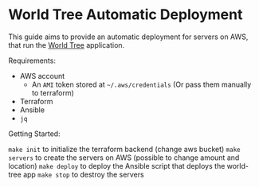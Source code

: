 # World Tree Automatic Deployment

This guide aims to provide an automatic deployment for servers on AWS, that run the [World Tree](https://github.com/worldcoin/world-tree) application.

Requirements:
- AWS account
  - An `AMI` token stored at `~/.aws/credentials` (Or pass them manually to terraform)
- Terraform
- Ansible
- `jq`

Getting Started:

`make init` to initialize the terraform backend (change aws bucket)
`make servers` to create the servers on AWS (possible to change amount and location)
`make deploy` to deploy the Ansible script that deploys the world-tree app
`make stop` to destroy the servers
